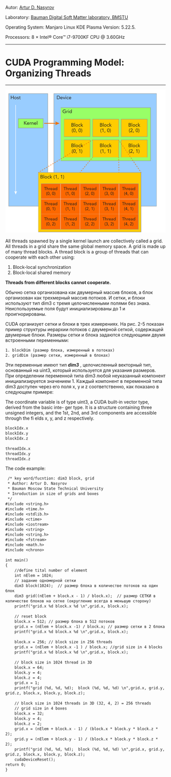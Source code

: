Autor: [Artur D. Nasyrov](https://github.com/Arturawesome)

Laboratory: [Bauman Digital Soft Matter laboratory, BMSTU](http://teratech.ru/en)

Operating System: Manjaro Linux KDE Plasma Version: 5.22.5. 

Processors: 8 × Intel® Core™ i7-9700KF CPU @ 3.60GHz

---

# CUDA Programming Model: Organizing Threads
---
![](https://github.com/Arturawesome/CUDA_C_programming/blob/main/figures/CUDA_fig_2_1.png)

All threads spawned by a single kernel launch are collectively called a grid. All threads in a grid share the same global memory space. A grid is made up of many thread blocks. A thread block is a group of threads that can cooperate with each other using:
1. Block-local synchronization
2. Block-local shared memory

__Threads from different blocks cannot cooperate.__

Обычно сетка организована как двумерный массив блоков, а блок организован как трехмерный массив потоков. И сетки, и блоки используют тип dim3 с тремя целочисленными полями без знака. Неиспользуемые поля будут инициализированы до 1 и проигнорированы.

CUDA организует сетки и блоки в трех измерениях. На рис. 2-5 показан пример структуры иерархии потоков с двумерной сеткой, содержащей двумерные блоки. Размеры сетки и блока задаются следующими двумя встроенными переменными:
```shell
1. blockDim (размер блока, измеренный в потоках)
2. gridDim (размер сетки, измеренный в блоках)
```
Эти переменные имеют тип ***dim3*** , целочисленный векторный тип, основанный на uint3, который используется для указания размеров. При определении переменной типа dim3 любой неуказанный компонент инициализируется значением 1. Каждый компонент в переменной типа dim3 доступен через его поля x, y и z соответственно, как показано в следующем примере:

The coordinate variable is of type uint3, a CUDA built-in vector type, derived from the basic inte-
ger type. It is a structure containing three unsigned integers, and the 1st, 2nd, and 3rd components
are accessible through the fi elds x, y, and z respectively.
```shell
blockIdx.x
blockIdx.y
blockIdx.z

threadIdx.x
threadIdx.y
threadIdx.z
```

The code example:
```shell
 /* key word/fucntion: dim3 block, grid
 * Author: Artur D. Nasyrov
 * Bauman Moscow State Technical University
 * Inroduction in size of grids and boxes
 */
#include <string.h>
#include <time.h>
#include <stdlib.h>
#include <ctime>
#include <iostream>
#include <string>
#include <string.h>
#include <fstream>
#include <math.h>
#include <chrono>

int main()
{
    //define tital number of element
    int nElem = 1024;
    // задание одномерной сетки
    dim3 block(1024);  // размер блока в количестве потоков на один блок
    dim3 grid((nElem + block.x - 1) / block.x);  // размер СЕТКИ в количестве блоков на сетке (округление всегда в меньшую сторону)
    printf("grid.x %d block.x %d \n",grid.x, block.x);

    // reset block
    block.x = 512; // размер блока в 512 потоков
    grid.x = (nElem + block.x -1) / block.x; // размер сетки в 2 блока
    printf("grid.x %d block.x %d \n",grid.x, block.x);

    block.x = 256; // block size in 256 threads
    grid.x = (nElem + block.x -1 ) / block.x; //grid size in 4 blocks
    printf("grid.x %d block.x %d \n",grid.x, block.x);

    // block size in 1024 thread in 3D
    block.x = 64;
    block.y = 4;
    block.z = 4;
    grid.x = 1;
    printf("grid (%d, %d, %d);  block (%d, %d, %d) \n",grid.x, grid.y, grid.z, block.x, block.y, block.z);

    // block size in 1024 threads in 3D (32, 4, 2) = 256 threads
    // grid size in 4 boxes
    block.x = 32;
    block.y = 4;
    block.z = 2;
    grid.x = (nElem + block.x - 1) / (block.x * block.y * block.z * 2);
    grid.y = (nElem + block.y - 1) / (block.x * block.y * block.z * 2);
    printf("grid (%d, %d, %d);  block (%d, %d, %d) \n",grid.x, grid.y, grid.z, block.x, block.y, block.z);
    cudaDeviceReset();
return 0;
}
```
